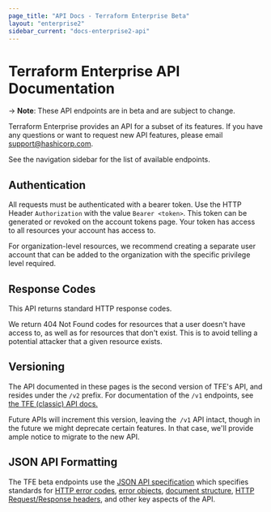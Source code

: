 ```yaml
---
page_title: "API Docs - Terraform Enterprise Beta"
layout: "enterprise2"
sidebar_current: "docs-enterprise2-api"
---
```



# Terraform Enterprise API Documentation

-> **Note**: These API endpoints are in beta and are subject to change.

Terraform Enterprise provides an API for a subset of its features. If you have any questions or want to request new API features, please email support@hashicorp.com.

See the navigation sidebar for the list of available endpoints.

## Authentication

All requests must be authenticated with a bearer token. Use the HTTP Header `Authorization` with the value `Bearer <token>`. This token can be generated or revoked on the account tokens page. Your token has access to all resources your account has access to.

For organization-level resources, we recommend creating a separate user account that can be added to the organization with the specific privilege level required.

## Response Codes

This API returns standard HTTP response codes.

We return 404 Not Found codes for resources that a user doesn't have access to, as well as for resources that don't exist. This is to avoid telling a potential attacker that a given resource exists.

## Versioning

The API documented in these pages is the second version of TFE's API, and resides under the `/v2` prefix. For documentation of the `/v1` endpoints, see [the TFE (classic) API docs.](/docs/enterprise/api/index.html)

Future APIs will increment this version, leaving the` /v1` API intact, though in the future we might deprecate certain features. In that case, we'll provide ample notice to migrate to the new API.

## JSON API Formatting

The TFE beta endpoints use the [JSON API specification](http://jsonapi.org/) which specifies standards for [HTTP error codes](http://jsonapi.org/examples/#error-objects-error-codes), [error objects](http://jsonapi.org/examples/#error-objects-basics), [document structure](http://jsonapi.org/format/#document-structure), [HTTP Request/Response headers](http://jsonapi.org/format/#content-negotiation), and other key aspects of the API.

